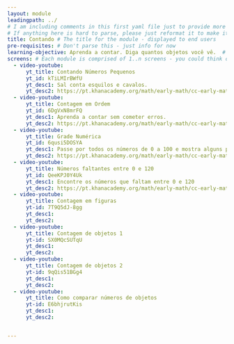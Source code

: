 ```yaml
---
layout: module
leadingpath: ../
# I am including comments in this first yaml file just to provide more context. Please don't parse the comments - just ignore them
# If anything here is hard to parse, please just reformat it to make it easy to parse!
title: Contando # The title for the module - displayed to end users
pre-requisites: # Don't parse this - just info for now
learning-objective: Aprenda a contar. Diga quantos objetos você vê.  # The learning objective is just for curriculum developers so they know the purpose of each course and how to test that it was successful
screens: # Each module is comprised of 1..n screens - you could think of them like slides in keynote containing an image, a video, a poll, or a quiz.
  - video-youtube:
      yt_title: Contando Números Pequenos
      yt_id: kTiLMIrBWfU
      yt_desc1: Sal conta esquilos e cavalos.
      yt_desc2: https://pt.khanacademy.org/math/early-math/cc-early-math-counting-topic/cc-early-math-counting/e/counting-out-1-20-objects
  - video-youtube:
      yt_title: Contagem em Ordem
      yt_id: 6DgVxN8mrFQ
      yt_desc1: Aprenda a contar sem cometer erros.
      yt_desc2: https://pt.khanacademy.org/math/early-math/cc-early-math-counting-topic/cc-early-math-counting/e/counting-objects
  - video-youtube:
      yt_title: Grade Numérica
      yt_id: 6qusi5DOSYA
      yt_desc1: Passe por todos os números de 0 a 100 e mostra alguns padrões interessantes.
      yt_desc2: https://pt.khanacademy.org/math/early-math/cc-early-math-counting-topic/cc-early-math-numbers-120/e/count-to-100
  - video-youtube:
      yt_title: Números faltantes entre 0 e 120
      yt_id: QeeKPJ0Y4Uk
      yt_desc1: Encontre os números que faltam entre 0 e 120
      yt_desc2: https://pt.khanacademy.org/math/early-math/cc-early-math-counting-topic/cc-early-math-numbers-120/e/numbers-to-120
  - video-youtube:
      yt_title: Contagem em figuras
      yt-id: 7T9Q5dJ-8gg
      yt_desc1:
      yt_desc2:
  - video-youtube:
      yt_title: Contagem de objetos 1
      yt-id: SX0MQcSUTqU
      yt_desc1:
      yt_desc2:
  - video-youtube:
      yt_title: Contagem de objetos 2
      yt-id: 9qQis51BGg4  
      yt_desc1:
      yt_desc2:
  - video-youtube:
      yt_title: Como comparar números de objetos
      yt-id: E6bhjrutKis
      yt_desc1:
      yt_desc2:


---
```

